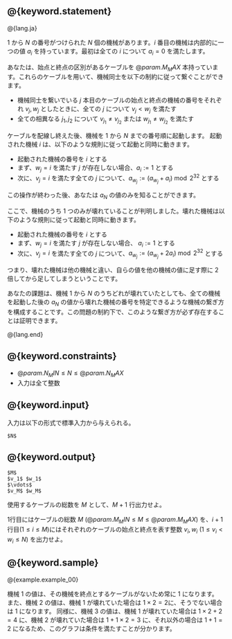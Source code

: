 ## @{keyword.statement}

@{lang.ja}

$1$ から $N$ の番号がつけられた $N$ 個の機械があります。$i$ 番目の機械は内部的に一つの値 $a_i$ を持っています。最初は全ての $i$ について $a_i=0$ を満たします。

あなたは、始点と終点の区別があるケーブルを $@{param.M_MAX}$ 本持っています。これらのケーブルを用いて、機械同士を以下の制約に従って繋ぐことができます。

- 機械同士を繋いでいる $j$ 本目のケーブルの始点と終点の機械の番号をそれぞれ $v_j,w_j$ としたときに、全ての $j$ について $v_j \lt w_j$ を満たす
- 全ての相異なる $j_1, j_2$ について $v_{j_1} \neq v_{j_2}$ または $w_{j_1} \neq w_{j_2}$ を満たす

ケーブルを配線し終えた後、機械を $1$ から $N$ までの番号順に起動します。
起動された機械 $i$ は、以下のような規則に従って起動と同時に動きます。

- 起動された機械の番号を $i$ とする
- まず、$w_j=i$ を満たす $j$ が存在しない場合、$a_i:=1$ とする
- 次に、$v_j=i$ を満たす全ての $j$ について、$a_{w_j}:=(a_{w_j}+a_i) \bmod 2^{32}$ とする

この操作が終わった後、あなたは $a_N$ の値のみを知ることができます。

ここで、機械のうち $1$ つのみが壊れていることが判明しました。壊れた機械は以下のような規則に従って起動と同時に動きます。

- 起動された機械の番号を $i$ とする
- まず、$w_j=i$ を満たす $j$ が存在しない場合、 $a_i:=1$ とする
- 次に、$v_j=i$ を満たす全ての $j$ について、$a_{w_j}:=(a_{w_j}+2a_i) \bmod 2^{32}$ とする

つまり、壊れた機械は他の機械と違い、自らの値を他の機械の値に足す際に $2$ 倍してから足してしまうということです。

あなたの課題は、機械 $1$ から $N$ のうちどれが壊れていたとしても、全ての機械を起動した後の $a_N$ の値から壊れた機械の番号を特定できるような機械の繋ぎ方を構成することです。この問題の制約下で、このような繋ぎ方が必ず存在することは証明できます。

@{lang.end}

## @{keyword.constraints}

- $@{param.N_MIN} \leq N \leq @{param.N_MAX}$
- 入力は全て整数

## @{keyword.input}

入力は以下の形式で標準入力から与えられる。
```
$N$
```

## @{keyword.output}

```
$M$
$v_1$ $w_1$
$\vdots$
$v_M$ $w_M$
```
使用するケーブルの総数を $M$ として、$M+1$ 行出力せよ。

$1$行目にはケーブルの総数 $M\ (@{param.M_MIN} \leq M \leq @{param.M_MAX})$ を、$i+1$ 行目($1 \leq i \leq M$)にはそれぞれのケーブルの始点と終点を表す整数 $v_i, w_i\ (1 \leq v_i \lt w_i \leq N)$ を出力せよ。

## @{keyword.sample}

@{example.example_00}

機械 $1$ の値は、その機械を終点とするケーブルがないため常に $1$ になります。
また、機械 $2$ の値は、機械 $1$ が壊れていた場合は $1 \times 2 = 2$に、そうでない場合は $1$ になります。
同様に、機械 $3$ の値は、機械 $1$ が壊れていた場合は $1 \times 2 + 2 = 4$ に、機械 $2$ が壊れていた場合は $1 + 1 \times 2 = 3$ に、それ以外の場合は $1 + 1 = 2$ になるため、このグラフは条件を満たすことが分かります。
